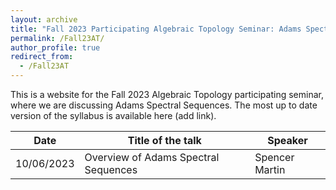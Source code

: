 ```yaml
---
layout: archive
title: "Fall 2023 Participating Algebraic Topology Seminar: Adams Spectral Sequences"
permalink: /Fall23AT/
author_profile: true
redirect_from:
  - /Fall23AT
---
```

This is a website for the Fall 2023 Algebraic Topology participating seminar, where we are discussing Adams Spectral Sequences.  The most up to date version of the syllabus is available here (add link).  

| Date  | Title of the talk | Speaker |
| ------------- | ------------- | ------------- | 
| 10/06/2023 | Overview of Adams Spectral Sequences | Spencer Martin |
